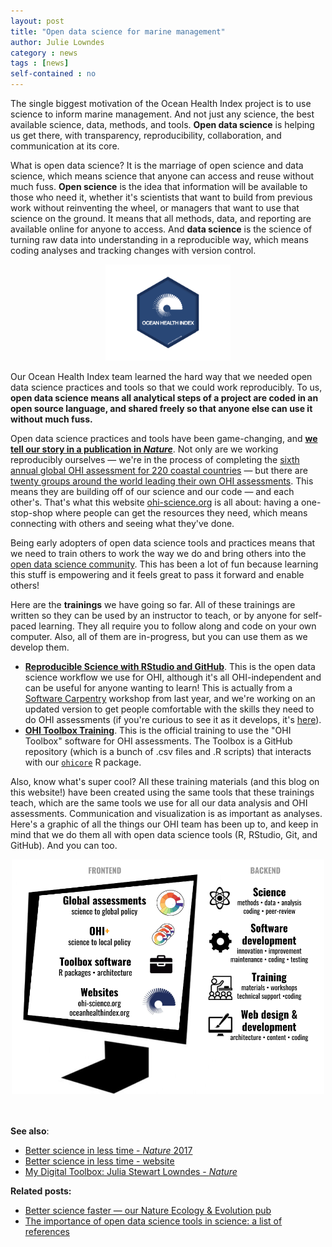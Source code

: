 ```yaml
---
layout: post
title: "Open data science for marine management"
author: Julie Lowndes
category : news 
tags : [news]
self-contained : no
---
```


The single biggest motivation of the Ocean Health Index project is to use science to inform marine management. And not just any science, the best available science, data, methods, and tools. **Open data science** is helping us get there, with transparency, reproducibility, collaboration, and communication at its core. 

What is open data science? It is the marriage of open science and data science, which means science that anyone can access and reuse without much fuss. **Open science** is the idea that information will be available to those who need it, whether it's scientists that want to build from previous work without reinventing the wheel, or managers that want to use that science on the ground. It means that all methods, data, and reporting are available online for anyone to access. And **data science** is the science of turning raw data into understanding in a reproducible way, which means coding analyses and tracking changes with version control.

<center>
<img src="../assets/themes/OHI/img/OHI_hex_sticker.png" alt="OHI hex sticker" width="200px"/>
</center>

Our Ocean Health Index team learned the hard way that we needed open data science practices and tools so that we could work reproducibly. To us, **open data science means all analytical steps of a project are coded in an open source language, and shared freely so that anyone else can use it without much fuss.** 

Open data science practices and tools have been game-changing, and [**we tell our story in a publication in *Nature***](https://www.nature.com/articles/s41559-017-0160). Not only are we working reproducibly ourselves — we're in the process of completing the [sixth annual global OHI assessment for 220 coastal countries](http://ohi-science.org/ohi-global) — but there are [twenty groups around the world leading their own OHI assessments](http://ohi-science.org/projects/ohi-assessments/). This means they are building off of our science and our code — and each other's. That's what this website [ohi-science.org](http://ohi-science.org) is all about: having a one-stop-shop where people can get the resources they need, which means connecting with others and seeing what they've done. 

Being early adopters of open data science tools and practices means that we need to train others to work the way we do and bring others into the [open data science community](http://ohi-science.org/betterscienceinlesstime/resources_and_community.html). This has been a lot of fun because learning this stuff is empowering and it feels great to pass it forward and enable others! 

Here are the **trainings** we have going so far. All of these trainings are written so they can be used by an instructor to teach, or by anyone for self-paced learning. They all require you to follow along and code on your own computer. Also, all of them are in-progress, but you can use them as we develop them.

- [**Reproducible Science with RStudio and GitHub**](http://jules32.github.io/2016-07-12-Oxford/overview/). This is the open data science workflow we use for OHI, although it's all OHI-independent and can be useful for anyone wanting to learn! This is actually from a [Software Carpentry](https://software-carpentry.org/) workshop from last year, and we're working on an updated version to get people comfortable with the skills they need to do OHI assessments (if you're curious to see it as it develops, it's [here](http://ohi-science/data-science-training)).
- [**OHI Toolbox Training**](http://ohi-science.org/toolbox-training). This is the official training to use the "OHI Toolbox" software for OHI assessments. The Toolbox is a GitHub repository (which is a bunch of .csv files and .R scripts) that interacts with our [`ohicore`](https://github.com/OHI-Science/ohicore#ohicore) R package. 

Also, know what's super cool? All these training materials (and this blog on this website!) have been created using the same tools that these trainings teach, which are the same tools we use for all our data analysis and OHI assessments. Communication and visualization is as important as analyses. Here's a graphic of all the things our OHI team has been up to, and keep in mind that we do them all with open data science tools (R, RStudio, Git, and GitHub). And you can too.

<center>
<img src="../assets/downloads/other/open-science-graphic.png" width="500px"/>
</center>

<br>
<br>

**See also**: 

- [Better science in less time - *Nature* 2017](https://www.nature.com/articles/s41559-017-0160)  
- [Better science in less time - website](http://ohi-science.org/betterscienceinlesstime/)
- [My Digital Toolbox: Julia Stewart Lowndes - *Nature*](http://blogs.nature.com/naturejobs/2017/05/23/techblog-julia-stewart-lowndes/)


**Related posts:** 

- [Better science faster — our Nature Ecology & Evolution pub](http://ohi-science.org/news/better-science-faster)
- [The importance of open data science tools in science: a list of references](http://ohi-science.org/news/importance-of-open-data-science-tools)


